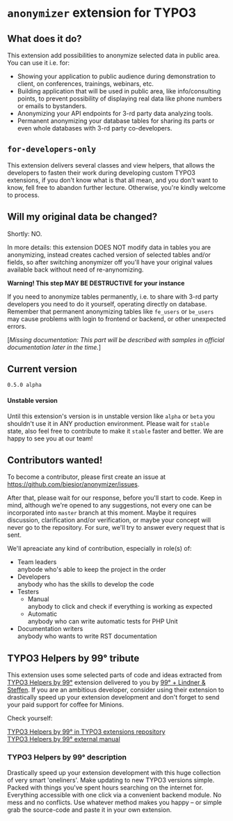 # `anonymizer` extension for TYPO3

## What does it do?

This extension add possibilities to anonymize selected data in public area. You can use it i.e. for:

- Showing your application to public audience during demonstration to client, on conferences, trainings, webinars, etc.
- Building application that will be used in public area, like info/consulting points, to prevent possibility of displaying real data like phone numbers or emails to bystanders.
- Anonymizing your API endpoints for 3-rd party data analyzing tools.
- Permanent anonymizing your database tables for sharing its parts or even whole databases with 3-rd party co-developers.

## `for-developers-only`

This extension delivers several classes and view helpers, that allows the developers to fasten their work during developing custom TYPO3 extensions, if you don't know what is that all mean, and you don't want to know, fell free to abandon further lecture. Otherwise, you're kindly welcome to process.


## Will my original data be changed?

Shortly: NO. 

In more details: this extension DOES NOT modify data in tables you are anonymizing, instead creates cached version of selected tables and/or fields, so after switching anonymizer off you'll have your original values available back without need of re-anynomizing.

**Warning! This step MAY BE DESTRUCTIVE for your instance**

If you need to anonymize tables permanently, i.e. to share with 3-rd party developers you need to do it yourself, operating directly on database. Remember that permanent anonymizing tables like `fe_users` or `be_users` may cause problems with login to frontend or backend, or other unexpected errors. 

[_Missing documentation: This part will be described with samples in official documentation later in the time._] 

## Current version

`0.5.0 alpha`

#### Unstable version

Until this extension's version is in unstable version like `alpha` or `beta` you shouldn't use it in ANY production environment. Please wait for `stable` state, also feel free to contribute to make it `stable` faster and better. We are happy to see you at our team!

## Contributors wanted!

To become a contributor, please first create an issue at https://github.com/biesior/anonymizer/issues.

After that, please wait for our response, before you'll start to code. Keep in mind, although we're opened to any suggestions, not every one can be incorporated into `master` branch at this moment. Maybe it requires discussion, clarification and/or verification, or maybe your concept will never go to the repository. For sure, we'll try to answer every request that is sent.  

We'll apreaciate any kind of contribution, especially in role(s) of:

- Team leaders  
  anybode who's able to keep the project in the order
- Developers  
  anybody who has the skills to develop the code
- Testers
    - Manual  
      anybody to click and check if everything is working as expected
    - Automatic  
      anybody who can write automatic tests for PHP Unit
- Documentation writers  
  anybody who wants to write RST documentation

## TYPO3 Helpers by 99° tribute

This extension uses some selected parts of code and ideas extracted from [TYPO3 Helpers by 99°](https://extensions.typo3.org/extension/nnhelpers) extension delivered to you by [99° + Lindner & Steffen](https://www.99grad.de). If you are an ambitious developer, consider using their extension to drastically speed up your extension development and don't forget to send your paid support for coffee for Minions.

Check yourself:

[TYPO3 Helpers by 99° in TYPO3 extensions repository](https://extensions.typo3.org/extension/nnhelpers)  
[TYPO3 Helpers by 99° external manual](https://labor.99grad.de/typo3-docs/nnhelpers/de/)

### TYPO3 Helpers by 99° description

Drastically speed up your extension development with this huge collection of very smart 'oneliners'. Make updating to new TYPO3 versions simple. Packed with things you've spent hours searching on the internet for. Everything accessible with one click via a convenient backend module. No mess and no conflicts. Use whatever method makes you happy – or simple grab the source-code and paste it in your own extension.
